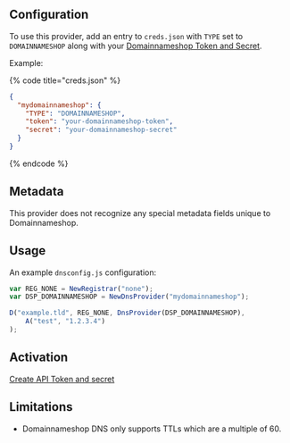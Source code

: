 ## Configuration

To use this provider, add an entry to `creds.json` with `TYPE` set to `DOMAINNAMESHOP`
along with your [Domainnameshop Token and Secret](https://www.domeneshop.no/admin?view=api).

Example:

{% code title="creds.json" %}
```json
{
  "mydomainnameshop": {
    "TYPE": "DOMAINNAMESHOP",
    "token": "your-domainnameshop-token",
    "secret": "your-domainnameshop-secret"
  }
}
```
{% endcode %}

## Metadata
This provider does not recognize any special metadata fields unique to Domainnameshop.

## Usage
An example `dnsconfig.js` configuration:

```javascript
var REG_NONE = NewRegistrar("none");
var DSP_DOMAINNAMESHOP = NewDnsProvider("mydomainnameshop");

D("example.tld", REG_NONE, DnsProvider(DSP_DOMAINNAMESHOP),
    A("test", "1.2.3.4")
);
```

## Activation
[Create API Token and secret](https://www.domeneshop.no/admin?view=api)

## Limitations

- Domainnameshop DNS only supports TTLs which are a multiple of 60.
